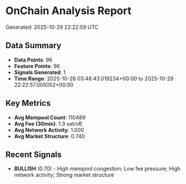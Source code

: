 # OnChain Analysis Report
Generated: 2025-10-29 22:22:59 UTC

## Data Summary
- **Data Points**: 96
- **Feature Points**: 96
- **Signals Generated**: 1
- **Time Range**: 2025-10-28 03:48:43.019234+00:00 to 2025-10-29 22:22:57.005052+00:00

## Key Metrics
- **Avg Mempool Count**: 110489
- **Avg Fee (30min)**: 1.3 sat/vB
- **Avg Network Activity**: 1.000
- **Avg Market Structure**: 0.740

## Recent Signals
- **BULLISH** (0.70) - High mempool congestion; Low fee pressure; High network activity; Strong market structure
